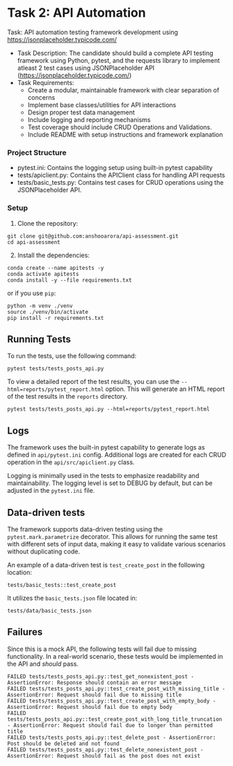 # Task 2: API Automation

Task: API automation testing framework development using
https://jsonplaceholder.typicode.com/
* Task Description: The candidate should build a complete API testing framework
using Python, pytest, and the requests library to implement atleast 2 test cases
using JSONPlaceholder API (https://jsonplaceholder.typicode.com/)
* Task Requirements:
  *  Create a modular, maintainable framework with clear separation of
  concerns
  * Implement base classes/utilities for API interactions
  * Design proper test data management
  * Include logging and reporting mechanisms
  * Test coverage should include CRUD Operations and Validations.
  * Include README with setup instructions and framework explanation

### Project Structure

* pytest.ini: Contains the logging setup using built-in pytest capability
* tests/apiclient.py: Contains the APIClient class for handling API requests
* tests/basic_tests.py: Contains test cases for CRUD operations using the JSONPlaceholder API.

### Setup
1. Clone the repository:
```
git clone git@github.com:anshooarora/api-assessment.git
cd api-assessment
```

2. Install the dependencies:
```
conda create --name apitests -y
conda activate apitests
conda install -y --file requirements.txt
```

or if you use `pip`:
```
python -m venv ./venv
source ./venv/bin/activate
pip install -r requirements.txt
```

## Running Tests
To run the tests, use the following command:
```
pytest tests/tests_posts_api.py
```

To view a detailed report of the test results, you can use the `--html=reports/pytest_report.html` option. This will generate an HTML report of the test results in the `reports` directory.
```
pytest tests/tests_posts_api.py --html=reports/pytest_report.html
```

## Logs
The framework uses the built-in pytest capability to generate logs as defined in `api/pytest.ini` config. Additional logs are created for each CRUD operation in the `api/src/apiclient.py` class.

Logging is minimally used in the tests to emphasize readability and maintainability. The logging level is set to DEBUG by default, but can be adjusted in the `pytest.ini` file.

## Data-driven tests
The framework supports data-driven testing using the `pytest.mark.parametrize` decorator. This allows for running the same test with different sets of input data, making it easy to validate various scenarios without duplicating code.

An example of a data-driven test is `test_create_post` in the following location:
```
tests/basic_tests::test_create_post
```

It utilizes the `basic_tests.json` file located in:
```
tests/data/basic_tests.json
```

## Failures

Since this is a mock API, the following tests will fail due to missing functionality. In a real-world scenario, these tests would be implemented in the API and *should* pass.

```
FAILED tests/tests_posts_api.py::test_get_nonexistent_post - AssertionError: Response should contain an error message
FAILED tests/tests_posts_api.py::test_create_post_with_missing_title - AssertionError: Request should fail due to missing title
FAILED tests/tests_posts_api.py::test_create_post_with_empty_body - AssertionError: Request should fail due to empty body
FAILED tests/tests_posts_api.py::test_create_post_with_long_title_truncation - AssertionError: Request should fail due to longer than permitted title
FAILED tests/tests_posts_api.py::test_delete_post - AssertionError: Post should be deleted and not found
FAILED tests/tests_posts_api.py::test_delete_nonexistent_post - AssertionError: Request should fail as the post does not exist
```

